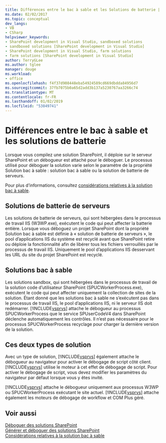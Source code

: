 ```yaml
---
title: Différences entre le bac à sable et les Solutions de batterie | Microsoft Docs
ms.date: 02/02/2017
ms.topic: conceptual
dev_langs:
- VB
- CSharp
helpviewer_keywords:
- SharePoint development in Visual Studio, sandboxed solutions
- sandboxed solutions [SharePoint development in Visual Studio]
- SharePoint development in Visual Studio, farm solutions
- farm solutions [SharePoint development in Visual Studio]
author: TerryGLee
ms.author: tglee
manager: douge
ms.workload:
- office
ms.openlocfilehash: f4f37d908448eba54924589cd669dbdda84956d7
ms.sourcegitcommit: 37fb7075b0a65d2add3b137a5230767aa3266c74
ms.translationtype: MT
ms.contentlocale: fr-FR
ms.lasthandoff: 01/02/2019
ms.locfileid: "53849741"
---
```

# <a name="differences-between-sandboxed-and-farm-solutions"></a>Différences entre le bac à sable et les solutions de batterie
  Lorsque vous compilez une solution SharePoint, il déploie sur le serveur SharePoint et un débogueur est attaché pour le déboguer. Le processus utilisé pour déboguer la solution varie selon le paramètre de la propriété Solution bac à sable : solution bac à sable ou la solution de batterie de serveurs.  
  
 Pour plus d’informations, consultez [considérations relatives à la solution bac à sable](../sharepoint/sandboxed-solution-considerations.md).  
  
## <a name="farm-solutions"></a>Solutions de batterie de serveurs
 Les solutions de batterie de serveurs, qui sont hébergées dans le processus de travail IIS (W3WP.exe), exécutent le code qui peut affecter la batterie entière. Lorsque vous déboguez un projet SharePoint dont la propriété Solution bac à sable est définie à « solution de batterie de serveurs », le pool d’applications IIS du système est recyclé avant que SharePoint retire ou déploie la fonctionnalité afin de libérer tous les fichiers verrouillés par le processus de travail IIS. Uniquement le pool d’applications IIS desservant les URL du site du projet SharePoint est recyclé.  
  
## <a name="sandboxed-solutions"></a>Solutions bac à sable
 Les solutions sandbox, qui sont hébergées dans le processus de travail de la solution code d’utilisateur SharePoint (SPUCWorkerProcess.exe), exécutent le code qui peut affecter uniquement la collection de sites de la solution. Étant donné que les solutions bac à sable ne s’exécutent pas dans le processus de travail IIS, le pool d’applications IIS, ni le serveur IIS doit redémarrer. [!INCLUDE[vsprvs](../sharepoint/includes/vsprvs-md.md)] attache le débogueur au processus SPUCWorkerProcess que le service SPUserCodeV4 dans SharePoint déclenche automatiquement les contrôles. Il n’est pas nécessaire pour le processus SPUCWorkerProcess recyclage pour charger la dernière version de la solution.  
  
## <a name="either-type-of-solution"></a>Ces deux types de solution
 Avec un type de solution, [!INCLUDE[vsprvs](../sharepoint/includes/vsprvs-md.md)] également attache le débogueur au navigateur pour activer le débogage de script côté client. [!INCLUDE[vsprvs](../sharepoint/includes/vsprvs-md.md)] utilise le moteur à cet effet de débogage de script. Pour activer le débogage de script, vous devez modifier les paramètres du navigateur par défaut lorsque vous y êtes invité.  
  
 [!INCLUDE[vsprvs](../sharepoint/includes/vsprvs-md.md)] attache le débogueur uniquement aux processus W3WP ou SPUCWorkerProcess exécutant le site actuel. [!INCLUDE[vsprvs](../sharepoint/includes/vsprvs-md.md)] attache également les moteurs de débogage de workflow et COM Plus géré.  
  
## <a name="see-also"></a>Voir aussi
 [Déboguer des solutions SharePoint](../sharepoint/debugging-sharepoint-solutions.md)   
 [Générer et déboguer des solutions SharePoint](../sharepoint/building-and-debugging-sharepoint-solutions.md)   
 [Considérations relatives à la solution bac à sable](../sharepoint/sandboxed-solution-considerations.md)  
